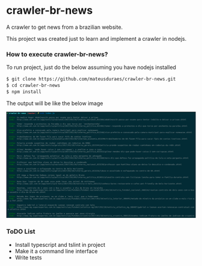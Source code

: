 # crawler-br-news

A crawler to get news from a brazilian website.

This project was created just to learn and implement a crawler in nodejs.

### How to execute crawler-br-news?

To run project, just do the below assuming you have nodejs installed

```sh
$ git clone https://github.com/mateusduraes/crawler-br-news.git
$ cd crawler-br-news
$ npm install
```

The output will be like the below image

![Output image](/output.png)



### ToDO List

* Install typescript and tslint in project
* Make it a command line interface
* Write tests
